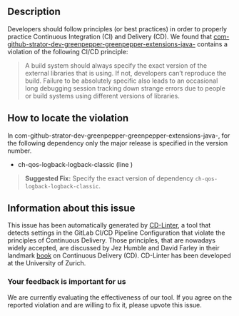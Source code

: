 
## Description
Developers should follow principles (or best practices) in order to properly practice Continuous Integration (CI) and Delivery (CD).
We found that [com-github-strator-dev-greenpepper-greenpepper-extensions-java-](https://gitlab.com/zoomonit/greenpepper/blob/master/.gitlab-ci.yml) contains a violation of the following CI/CD principle:

> A build system should always specify the exact version of the external libraries that is using.
If not, developers can’t reproduce the build. Failure to be absolutely specific also leads to an occasional long debugging session tracking down strange errors due to people or build systems using different versions of libraries.

## How to locate the violation

In com-github-strator-dev-greenpepper-greenpepper-extensions-java-, for the following dependency only the major release is specified in the version number.

* ch-qos-logback-logback-classic (line )

> **Suggested Fix:** Specify the exact version of dependency `ch-qos-logback-logback-classic`.

## Information about this issue

This issue has been automatically generated by [CD-Linter](https://gitlab.com/Jancso/configuration-analytics), a tool that detects settings in the GitLab CI/CD Pipeline Configuration that violate the principles of Continuous Delivery. Those principles, that are nowadays widely accepted, are discussed by Jez Humble and David Farley in their landmark [book](https://www.oreilly.com/library/view/continuous-delivery-reliable/9780321670250/) on Continuous Delivery (CD). CD-Linter has been developed at the University of Zurich.

### Your feedback is important for us
We are currently evaluating the effectiveness of our tool. If you agree on the reported violation and are willing to fix it, please upvote this issue.